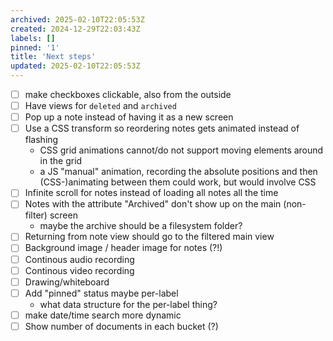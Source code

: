 ```yaml
---
archived: 2025-02-10T22:05:53Z
created: 2024-12-29T22:03:43Z
labels: []
pinned: '1'
title: 'Next steps'
updated: 2025-02-10T22:05:53Z
---
```

*   [ ]  make checkboxes clickable, also from the outside
*   [ ]  Have views for `deleted` and `archived`
*   [ ]  Pop up a note instead of having it as a new screen
*   [ ]  Use a CSS transform so reordering notes gets animated instead of flashing
    *   CSS grid animations cannot/do not support moving elements around in the grid
    *   a JS "manual" animation, recording the absolute positions and then (CSS-)animating between them could work, but would involve CSS
*   [ ]  Infinite scroll for notes instead of loading all notes all the time
*   [ ]  Notes with the attribute "Archived" don't show up on the main (non-filter) screen
    *   maybe the archive should be a filesystem folder?
*   [ ]  Returning from note view should go to the filtered main view
*   [ ]  Background image / header image for notes (?!)
*   [ ]  Continous audio recording
*   [ ]  Continous video recording
*   [ ]  Drawing/whiteboard
*   [ ]  Add "pinned" status maybe per-label
    *   what data structure for the per-label thing?
*   [ ] make date/time search more dynamic
*   [ ] Show number of documents in each bucket (?)